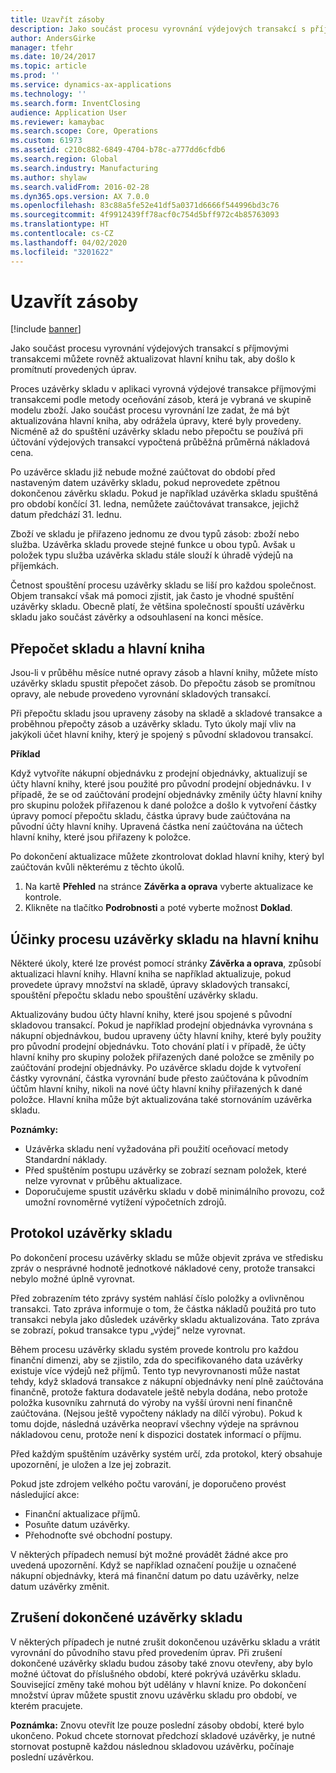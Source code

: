 ```yaml
---
title: Uzavřít zásoby
description: Jako součást procesu vyrovnání výdejových transakcí s příjmovými transakcemi můžete rovněž aktualizovat hlavní knihu tak, aby došlo k promítnutí provedených úprav.
author: AndersGirke
manager: tfehr
ms.date: 10/24/2017
ms.topic: article
ms.prod: ''
ms.service: dynamics-ax-applications
ms.technology: ''
ms.search.form: InventClosing
audience: Application User
ms.reviewer: kamaybac
ms.search.scope: Core, Operations
ms.custom: 61973
ms.assetid: c210c882-6849-4704-b78c-a777dd6cfdb6
ms.search.region: Global
ms.search.industry: Manufacturing
ms.author: shylaw
ms.search.validFrom: 2016-02-28
ms.dyn365.ops.version: AX 7.0.0
ms.openlocfilehash: 83c88a5fe52e41df5a0371d6666f544996bd3c76
ms.sourcegitcommit: 4f9912439ff78acf0c754d5bff972c4b85763093
ms.translationtype: HT
ms.contentlocale: cs-CZ
ms.lasthandoff: 04/02/2020
ms.locfileid: "3201622"
---
```

# <a name="inventory-close"></a>Uzavřít zásoby

[!include [banner](../includes/banner.md)]

Jako součást procesu vyrovnání výdejových transakcí s příjmovými transakcemi můžete rovněž aktualizovat hlavní knihu tak, aby došlo k promítnutí provedených úprav.

Proces uzávěrky skladu v aplikaci vyrovná výdejové transakce příjmovými transakcemi podle metody oceňování zásob, která je vybraná ve skupině modelu zboží. Jako součást procesu vyrovnání lze zadat, že má být aktualizována hlavní kniha, aby odrážela úpravy, které byly provedeny. Nicméně až do spuštění uzávěrky skladu nebo přepočtu se používá při účtování výdejových transakcí vypočtená průběžná průměrná nákladová cena. 

Po uzávěrce skladu již nebude možné zaúčtovat do období před nastaveným datem uzávěrky skladu, pokud neprovedete zpětnou dokončenou závěrku skladu. Pokud je například uzávěrka skladu spuštěná pro období končící 31. ledna, nemůžete zaúčtovávat transakce, jejichž datum předchází 31. lednu. 

Zboží ve skladu je přiřazeno jednomu ze dvou typů zásob: zboží nebo služba. Uzávěrka skladu provede stejné funkce u obou typů. Avšak u položek typu služba uzávěrka skladu stále slouží k úhradě výdejů na příjemkách. 

Četnost spouštění procesu uzávěrky skladu se liší pro každou společnost. Objem transakcí však má pomoci zjistit, jak často je vhodné spuštění uzávěrky skladu. Obecně platí, že většina společností spouští uzávěrku skladu jako součást závěrky a odsouhlasení na konci měsíce.

## <a name="inventory-recalculation-and-the-general-ledger"></a>Přepočet skladu a hlavní kniha
Jsou-li v průběhu měsíce nutné opravy zásob a hlavní knihy, můžete místo uzávěrky skladu spustit přepočet zásob. Do přepočtu zásob se promítnou opravy, ale nebude provedeno vyrovnání skladových transakcí. 

Při přepočtu skladu jsou upraveny zásoby na skladě a skladové transakce a proběhnou přepočty zásob a uzávěrky skladu. Tyto úkoly mají vliv na jakýkoli účet hlavní knihy, který je spojený s původní skladovou transakcí. 

**Příklad** 

Když vytvoříte nákupní objednávku z prodejní objednávky, aktualizují se účty hlavní knihy, které jsou použité pro původní prodejní objednávku. I v případě, že se od zaúčtování prodejní objednávky změnily účty hlavní knihy pro skupinu položek přiřazenou k dané položce a došlo k vytvoření částky úpravy pomocí přepočtu skladu, částka úpravy bude zaúčtována na původní účty hlavní knihy. Upravená částka není zaúčtována na účtech hlavní knihy, které jsou přiřazeny k položce. 

Po dokončení aktualizace můžete zkontrolovat doklad hlavní knihy, který byl zaúčtován kvůli některému z těchto úkolů.

1.  Na kartě **Přehled** na stránce **Závěrka a oprava** vyberte aktualizace ke kontrole.
2.  Klikněte na tlačítko **Podrobnosti** a poté vyberte možnost **Doklad**.

## <a name="effects-of-the-inventory-close-process-on-the-general-ledger"></a>Účinky procesu uzávěrky skladu na hlavní knihu
Některé úkoly, které lze provést pomocí stránky **Závěrka a oprava**, způsobí aktualizaci hlavní knihy. Hlavní kniha se například aktualizuje, pokud provedete úpravy množství na skladě, úpravy skladových transakcí, spouštění přepočtu skladu nebo spouštění uzávěrky skladu. 

Aktualizovány budou účty hlavní knihy, které jsou spojené s původní skladovou transakcí. Pokud je například prodejní objednávka vyrovnána s nákupní objednávkou, budou upraveny účty hlavní knihy, které byly použity pro původní prodejní objednávku. Toto chování platí i v případě, že účty hlavní knihy pro skupiny položek přiřazených dané položce se změnily po zaúčtování prodejní objednávky. Po uzávěrce skladu dojde k vytvoření částky vyrovnání, částka vyrovnání bude přesto zaúčtována k původním účtům hlavní knihy, nikoli na nové účty hlavní knihy přiřazených k dané položce. Hlavní kniha může být aktualizována také stornováním uzávěrka skladu. 

**Poznámky:**

-   Uzávěrka skladu není vyžadována při použití oceňovací metody Standardní náklady.
-   Před spuštěním postupu uzávěrky se zobrazí seznam položek, které nelze vyrovnat v průběhu aktualizace.
-   Doporučujeme spustit uzávěrku skladu v době minimálního provozu, což umožní rovnoměrné vytížení výpočetních zdrojů.

## <a name="the-inventory-close-log"></a> Protokol uzávěrky skladu
Po dokončení procesu uzávěrky skladu se může objevit zpráva ve středisku zpráv o nesprávné hodnotě jednotkové nákladové ceny, protože transakci nebylo možné úplně vyrovnat. 

Před zobrazením této zprávy systém nahlásí číslo položky a ovlivněnou transakci. Tato zpráva informuje o tom, že částka nákladů použitá pro tuto transakci nebyla jako důsledek uzávěrky skladu aktualizována. Tato zpráva se zobrazí, pokud transakce typu „výdej“ nelze vyrovnat. 

Během procesu uzávěrky skladu systém provede kontrolu pro každou finanční dimenzi, aby se zjistilo, zda do specifikovaného data uzávěrky existuje více výdejů než příjmů. Tento typ nevyrovnanosti může nastat tehdy, když skladová transakce z nákupní objednávky není plně zaúčtována finančně, protože faktura dodavatele ještě nebyla dodána, nebo protože položka kusovníku zahrnutá do výroby na vyšší úrovni není finančně zaúčtována. (Nejsou ještě vypočteny náklady na dílčí výrobu). Pokud k tomu dojde, následná uzávěrka neopraví všechny výdeje na správnou nákladovou cenu, protože není k dispozici dostatek informací o příjmu. 

Před každým spuštěním uzávěrky systém určí, zda protokol, který obsahuje upozornění, je uložen a lze jej zobrazit. 

Pokud jste zdrojem velkého počtu varování, je doporučeno provést následující akce:

-   Finanční aktualizace příjmů.
-   Posuňte datum uzávěrky.
-   Přehodnoťte své obchodní postupy.

V některých případech nemusí být možné provádět žádné akce pro uvedená upozornění. Když se například označení použije u označené nákupní objednávky, která má finanční datum po datu uzávěrky, nelze datum uzávěrky změnit.

## <a name="reversing-a-completed-inventory-close"></a>Zrušení dokončené uzávěrky skladu
V některých případech je nutné zrušit dokončenou uzávěrku skladu a vrátit vyrovnání do původního stavu před provedením úprav. Při zrušení dokončené uzávěrky skladu budou zásoby také znovu otevřeny, aby bylo možné účtovat do příslušného období, které pokrývá uzávěrku skladu. Související změny také mohou být udělány v hlavní knize. Po dokončení množství úprav můžete spustit znovu uzávěrku skladu pro období, ve kterém pracujete. 

**Poznámka:** Znovu otevřít lze pouze poslední zásoby období, které bylo ukončeno. Pokud chcete stornovat předchozí skladové uzávěrky, je nutné stornovat postupně každou následnou skladovou uzávěrku, počínaje poslední uzávěrkou.



